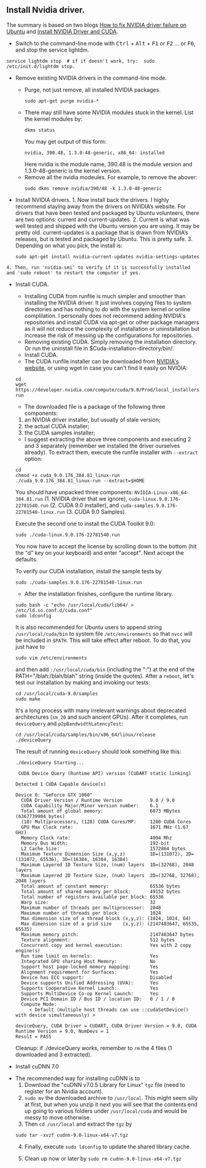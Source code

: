 ## Install Nvidia driver.
  The summary is based on two blogs [How to fix NVIDIA driver failure on Ubuntu](https://codeyarns.com/2013/02/07/how-to-fix-nvidia-driver-failure-on-ubuntu/) and [Install NVIDIA Driver and CUDA](https://gist.github.com/zhanwenchen/e520767a409325d9961072f666815bb8).
  
+ Switch to the command-line mode with <kbd>Ctrl</kbd> + <kbd>Alt</kbd> + <kbd>F1</kbd> or <kbd>F2</kbd> ... or <kbd>F6</kbd>, and stop the service lightdm.
```
service lightdm stop  # if it doesn't work, try:  sudo /etc/init.d/lightdm stop.
```
  * Remove existing NVIDIA drivers in the command-line mode.
    - Purge, not just remove, all installed NVIDIA packages.
      ```
      sudo apt-get purge nvidia-*
      ```
    - There may still have some NVIDIA modules stuck in the kernel. List the kernel modules by:
      ```
      dkms status
      ```
      You may get output of this form:
      ```
      nvidia, 390.48, 1.3.0-48-generic, x86_64: installed
      ```
      Here nvidia is the module name, 390.48 is the module version and 1.3.0-48-generic is the kernel version.
    - Remove all the nvidia modeules. For example, to remove the abover:
      ```
      sudo dkms remove nvidia/390/48 -k 1.3.0-48-generic
      ```

  *  Install NVIDIA drivers.
    1. Now install back the drivers. I highly recommend staying away from the drivers on NVIDIA’s website. For drivers that have been tested and packaged by Ubuntu volunteers, there are two options: current and current-updates.
    2. Current is what was well tested and shipped with the Ubuntu version you are using. It may be pretty old. current-updates is a package that is drawn from NVIDIA’s releases, but is tested and packaged by Ubuntu. This is pretty safe.
    3. Depending on what you pick, the install is:
      ```
      sudo apt-get install nvidia-current-updates nvidia-settings-updates
      ```
    4. Then, run 'nvidia-smi' to verify if it is successfully installed and 'sudo reboot' to restart the computer if yes.
  
+ Install CUDA.
  * Installing CUDA from runfile is much simpler and smoother than installing the NVIDIA driver. It just involves copying files to system directories and has nothing to do with the system kernel or online complilation. I personally does not recommend adding NVIDIA's repositories and install CUDA via apt-get or other package managers as it will not reduce the complexity of installation or uninstallation but increase the risk of messing up the configurations for repositories.
  * Removing existing CUDA. Simply removing the installation directory. Or run the uninstall file in $Cuda-installation-directory/bin/.
  * Install CUDA.
   - The CUDA runfile installer can be downloaded from [NVIDIA's website](https://developer.nvidia.com/cuda-downloads), or using wget in case you can't find it easily on NVIDIA:
    ```
    cd
    wget https://developer.nvidia.com/compute/cuda/9.0/Prod/local_installers/cuda_9.0.176_384.81_linux-run
    ```
   - The downloaded file is a package of the following three components:
   1. an NVIDIA driver installer, but usually of stale version;
   2. the actual CUDA installer;
   3. the CUDA samples installer;
   
   - I suggest extracting the above three components and executing 2 and 3 separately (remember we installed the driver ourselves already). To extract them, execute the runfile installer with `--extract` option:
    ```
    cd
    chmod +x cuda_9.0.176_384.81_linux-run
    ./cuda_9.0.176_384.81_linux-run --extract=$HOME
    ```
    You should have unpacked three components:
    `NVIDIA-Linux-x86_64-384.81.run` (1. NVIDIA driver that we ignore),
    `cuda-linux.9.0.176-22781540.run` (2. CUDA 9.0 installer), and
    `cuda-samples.9.0.176-22781540-linux.run` (3. CUDA 9.0 Samples).

    Execute the second one to install the CUDA Toolkit 9.0:

    ```
    sudo ./cuda-linux.9.0.176-22781540.run
    ```

    You now have to accept the license by scrolling down to the bottom (hit the "d" key on your keyboard) and enter "accept". Next accept the defaults.

    To verify our CUDA installation, install the sample tests by

    ```
    sudo ./cuda-samples.9.0.176-22781540-linux.run
    ```

    - After the installation finishes, configure the runtime library. 

    ```
    sudo bash -c "echo /usr/local/cuda/lib64/ > /etc/ld.so.conf.d/cuda.conf"
    sudo ldconfig
    ```

    It is also recommended for Ubuntu users to append string `/usr/local/cuda/bin` to system file `/etc/environments` so that `nvcc` will be included in `$PATH`. This will take effect after reboot. To do that, you just have to

    ```
    sudo vim /etc/environments
    ```

    and then add `:/usr/local/cuda/bin` (including the ":") at the end of the PATH="/blah:/blah/blah" string (inside the quotes). 
    After a `reboot`, let's test our installation by making and invoking our tests:
    ```
    cd /usr/local/cuda-9.0/samples
    sudo make
    ```

    It's a long process with many irrelevant warnings about deprecated architectures (`sm_20` and such ancient GPUs). After it completes, run `deviceQuery` and `p2pBandwidthLatencyTest`:

    ```
    cd /usr/local/cuda/samples/bin/x86_64/linux/release
    ./deviceQuery
    ```

    The result of running `deviceQuery` should look something like this:

    ```
    ./deviceQuery Starting...

     CUDA Device Query (Runtime API) version (CUDART static linking)

    Detected 1 CUDA Capable device(s)

    Device 0: "GeForce GTX 1060"
      CUDA Driver Version / Runtime Version          9.0 / 9.0
      CUDA Capability Major/Minor version number:    6.1
      Total amount of global memory:                 6073 MBytes (6367739904 bytes)
      (10) Multiprocessors, (128) CUDA Cores/MP:     1280 CUDA Cores
      GPU Max Clock rate:                            1671 MHz (1.67 GHz)
      Memory Clock rate:                             4004 Mhz
      Memory Bus Width:                              192-bit
      L2 Cache Size:                                 1572864 bytes
      Maximum Texture Dimension Size (x,y,z)         1D=(131072), 2D=(131072, 65536), 3D=(16384, 16384, 16384)
      Maximum Layered 1D Texture Size, (num) layers  1D=(32768), 2048 layers
      Maximum Layered 2D Texture Size, (num) layers  2D=(32768, 32768), 2048 layers
      Total amount of constant memory:               65536 bytes
      Total amount of shared memory per block:       49152 bytes
      Total number of registers available per block: 65536
      Warp size:                                     32
      Maximum number of threads per multiprocessor:  2048
      Maximum number of threads per block:           1024
      Max dimension size of a thread block (x,y,z): (1024, 1024, 64)
      Max dimension size of a grid size    (x,y,z): (2147483647, 65535, 65535)
      Maximum memory pitch:                          2147483647 bytes
      Texture alignment:                             512 bytes
      Concurrent copy and kernel execution:          Yes with 2 copy engine(s)
      Run time limit on kernels:                     Yes
      Integrated GPU sharing Host Memory:            No
      Support host page-locked memory mapping:       Yes
      Alignment requirement for Surfaces:            Yes
      Device has ECC support:                        Disabled
      Device supports Unified Addressing (UVA):      Yes
      Supports Cooperative Kernel Launch:            Yes
      Supports MultiDevice Co-op Kernel Launch:      Yes
      Device PCI Domain ID / Bus ID / location ID:   0 / 1 / 0
      Compute Mode:
         < Default (multiple host threads can use ::cudaSetDevice() with device simultaneously) >

    deviceQuery, CUDA Driver = CUDART, CUDA Driver Version = 9.0, CUDA Runtime Version = 9.0, NumDevs = 1
    Result = PASS
    ```

    Cleanup: if ./deviceQuery works, remember to `rm` the 4 files (1 downloaded and 3 extracted). 

 + Install cuDNN 7.0
  * The recommended way for installing cuDNN is to 
    1. Download the "cuDNN v7.0.5 Library for Linux" `tgz` file (need to register for an Nvidia account).
    2. `sudo mv` the downloaded archive to `/usr/local`. This might seem silly at first, but when you unzip it next you will see that the contents end up going to various folders under `/usr/local/cuda` and would be messy to move otherwise.
    3. Then `cd /usr/local` and extract the `tgz` by
    ```
    sudo tar -xvzf cudnn-9.0-linux-x64-v7.tgz
    ```
    4. Finally, execute `sudo ldconfig` to update the shared library cache.

    5. Clean up now or later by `sudo rm cudnn-9.0-linux-x64-v7.tgz`
